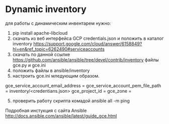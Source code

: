 # Dynamic inventory

для работы с динамическим инвентарем нужно:

1. pip install apache-libcloud
2. скачать из веб интерфейса GCP credentials.json и положить в каталог inventory
https://support.google.com/cloud/answer/6158849?hl=en&ref_topic=6262490#serviceaccounts
2. скачать по данной ссылке https://github.com/ansible/ansible/tree/devel/contrib/inventory файлы gce.py и gce.ini
3. положить файлы в ansible/inventory
4. настроить gce.ini  мледующим образом.

gce_service_account_email_address = <service account email>
gce_service_account_pem_file_path = inventory/<credentians.json>
gce_project_id = <you project_id>
gce_zone = <your region>

5. проверить работу скрипта комадой ansible all -m ping

Подробная инстукция с сайта Ansible
http://docs.ansible.com/ansible/latest/guide_gce.html
